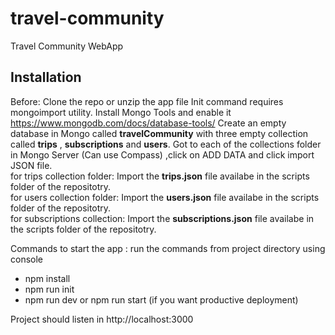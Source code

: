 # travel-community

Travel Community WebApp

## Installation

Before:
Clone the repo or unzip the app file
Init command requires mongoimport utility. Install Mongo Tools and enable it https://www.mongodb.com/docs/database-tools/
Create an empty database in Mongo called **travelCommunity** with three empty collection called **trips** , **subscriptions** and **users**. 
Got to each of the collections folder in Mongo Server (Can use Compass) ,click on ADD DATA and click import JSON file.  
for trips collection folder: Import the **trips.json** file availabe in the scripts folder of the repositotry.  
for users collection folder: Import the **users.json** file availabe in the scripts folder of the repositotry.  
for subscriptions collection: Import the **subscriptions.json** file availabe in the scripts folder of the repositotry.  

Commands to start the app :
run the commands from project directory using console
* npm install
* npm run init
* npm run dev or npm run start (if you want productive deployment)

Project should listen in http://localhost:3000
